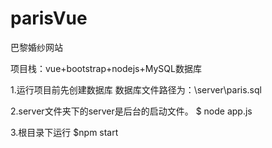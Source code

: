 # parisVue

巴黎婚纱网站

项目栈：vue+bootstrap+nodejs+MySQL数据库

1.运行项目前先创建数据库
数据库文件路径为：\server\paris.sql

2.server文件夹下的server是后台的启动文件。
$ node app.js

3.根目录下运行
$npm start
